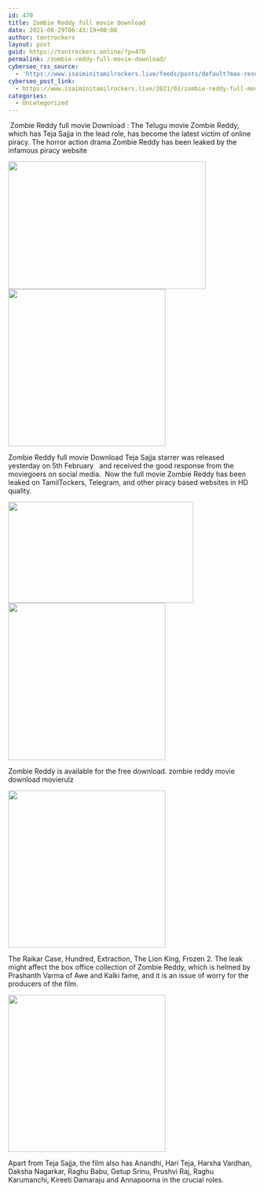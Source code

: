 ```yaml
---
id: 470
title: Zombie Reddy full movie Download
date: 2021-08-29T06:43:19+00:00
author: tentrockers
layout: post
guid: https://tentrockers.online/?p=470
permalink: /zombie-reddy-full-movie-download/
cyberseo_rss_source:
  - 'https://www.isaiminitamilrockers.live/feeds/posts/default?max-results=150&start-index=151'
cyberseo_post_link:
  - https://www.isaiminitamilrockers.live/2021/02/zombie-reddy-full-movie-download.html
categories:
  - Uncategorized
---
```

<meta content="&nbsp;Zombie Reddy full movie Download : The Telugu movie Zombie Reddy, which has Teja Sajja in the lead role, has become the latest victim of on..." name="twitter:description" />

  


<center>
</center>

&nbsp;Zombie Reddy full movie Download : The Telugu movie Zombie Reddy, which has Teja Sajja in the lead role, has become the latest victim of online piracy. The horror action drama Zombie Reddy has been leaked by the infamous piracy website<ins data-width="0" data-height="0" class="je2d6e38280" data-domain="//aaaaaco.com" data-affquery="/81dee8bcaf/e2d6e38280/?placementName=default"></ins>

<div class="separator">
  <a href="https://1.bp.blogspot.com/-5IyB7JuQlyw/YCIiMM7ZFDI/AAAAAAAAAQA/38pHIuVD8eohK9KK2FQYF-h8RcG1WyQHACLcBGAsYHQ/s1200/Tamilrockers-leaks-full-movie-Zombie-Reddy.jpg" imageanchor="1"><img loading="lazy" border="0" data-original-height="900" data-original-width="1200" height="260" src="https://1.bp.blogspot.com/-5IyB7JuQlyw/YCIiMM7ZFDI/AAAAAAAAAQA/38pHIuVD8eohK9KK2FQYF-h8RcG1WyQHACLcBGAsYHQ/w402-h260/Tamilrockers-leaks-full-movie-Zombie-Reddy.jpg" width="402" /></a>
</div>



<div class="separator">
  <a href="https://aaaaaco.com/d4c26a5800/10a560c22a/?placementName=default" imageanchor="1" target="_blank" rel="noopener"><img border="0" data-original-height="166" data-original-width="800" src="https://1.bp.blogspot.com/-Y21W62c8GjU/YCIiSg8xk5I/AAAAAAAAAQE/jhD9tx-Ungo7ncRZyHUvc8xXQuBvk7dXACLcBGAsYHQ/s320/unnamed.gif" width="320" /></a>
</div>

<ins data-width="0" data-height="0" class="je2d6e38280" data-domain="//aaaaaco.com" data-affquery="/81dee8bcaf/e2d6e38280/?placementName=default"></ins>

Zombie Reddy full movie Download Teja Sajja starrer was released yesterday on 5th February&nbsp; &nbsp;and received the good response from the moviegoers on social media.&nbsp; Now the full movie Zombie Reddy has been leaked on TamilTockers, Telegram, and other piracy based websites in HD quality.&nbsp;&nbsp;

<div class="separator">
  <a href="https://1.bp.blogspot.com/-t1RxyQACKuY/YCIiW3r9n2I/AAAAAAAAAQI/WP86qLm2VPkfz5omfCQPHYJ7czaBIXk7gCLcBGAsYHQ/s1280/1_td3XeivmwTjHJy5y_JP_OA.jpeg" imageanchor="1"><img loading="lazy" border="0" data-original-height="720" data-original-width="1280" height="206" src="https://1.bp.blogspot.com/-t1RxyQACKuY/YCIiW3r9n2I/AAAAAAAAAQI/WP86qLm2VPkfz5omfCQPHYJ7czaBIXk7gCLcBGAsYHQ/w377-h206/1_td3XeivmwTjHJy5y_JP_OA.jpeg" width="377" /></a>
</div>



<div class="separator">
  <a href="https://aaaaaco.com/d4c26a5800/10a560c22a/?placementName=default" imageanchor="1" target="_blank" rel="noopener"><img border="0" data-original-height="166" data-original-width="800" src="https://1.bp.blogspot.com/-lrBw5vlk5Ds/YCIicVkc_3I/AAAAAAAAAQQ/uzr-7j9a8xYo2Gmou7T4Sy3vHir0CjphACLcBGAsYHQ/s320/unnamed.gif" width="320" /></a>
</div>

<ins data-width="0" data-height="0" class="je2d6e38280" data-domain="//aaaaaco.com" data-affquery="/81dee8bcaf/e2d6e38280/?placementName=default"></ins>

Zombie Reddy is available for the free download. zombie reddy movie download movierulz

<div class="separator">
  <a href="https://aaaaaco.com/d4c26a5800/10a560c22a/?placementName=default" imageanchor="1" target="_blank" rel="noopener"><img border="0" data-original-height="166" data-original-width="800" src="https://1.bp.blogspot.com/-tWIOHxl3ypI/YCIii-Nn-rI/AAAAAAAAAQY/JNmx2j9cVU0x6hmA4kf9B1shRccjCAQDACLcBGAsYHQ/s320/unnamed.gif" width="320" /></a>
</div>

<ins data-width="0" data-height="0" class="je2d6e38280" data-domain="//aaaaaco.com" data-affquery="/81dee8bcaf/e2d6e38280/?placementName=default"></ins>

The Raikar Case, Hundred, Extraction, The Lion King, Frozen 2. The leak might affect the box office collection of Zombie Reddy, which is helmed by Prashanth Varma of Awe and Kalki fame, and it is an issue of worry for the producers of the film.

<div class="separator">
  <a href="https://aaaaaco.com/d4c26a5800/10a560c22a/?placementName=default" imageanchor="1" target="_blank" rel="noopener"><img border="0" data-original-height="166" data-original-width="800" src="https://1.bp.blogspot.com/-ffn2XRx4J3s/YCIimg14OPI/AAAAAAAAAQc/b9oGQfynVG4QPoluLMhghp_iJ20D42jYgCLcBGAsYHQ/s320/unnamed.gif" width="320" /></a>
</div>

Apart from Teja Sajja, the film also has Anandhi, Hari Teja, Harsha Vardhan, Daksha Nagarkar, Raghu Babu, Getup Srinu, Prushvi Raj, Raghu Karumanchi, Kireeti Damaraju and Annapoorna in the crucial roles.<ins data-width="0" data-height="0" class="je2d6e38280" data-domain="//aaaaaco.com" data-affquery="/81dee8bcaf/e2d6e38280/?placementName=default"></ins>

<center>
</center>